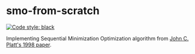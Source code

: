 # smo-from-scratch

[![Code style: black](https://img.shields.io/badge/code%20style-black-000000.svg)](https://github.com/psf/black)

Implementing Sequential Minimization Optimization algorithm from [John C. Platt's 1998 paper](https://www.microsoft.com/en-us/research/publication/sequential-minimal-optimization-a-fast-algorithm-for-training-support-vector-machines/).

